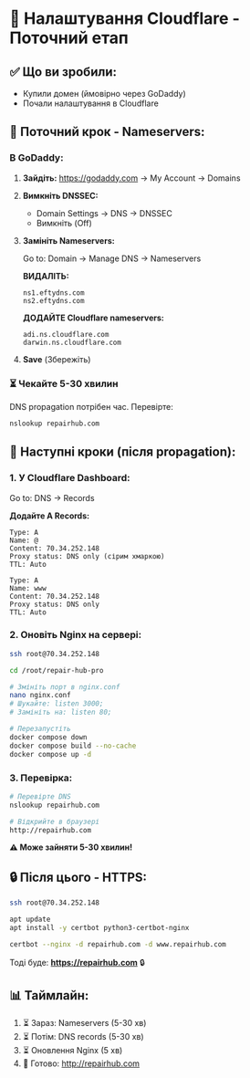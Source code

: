 # 🔧 Налаштування Cloudflare - Поточний етап

## ✅ Що ви зробили:
- Купили домен (ймовірно через GoDaddy)
- Почали налаштування в Cloudflare

## 📝 Поточний крок - Nameservers:

### В GoDaddy:

1. **Зайдіть:** https://godaddy.com → My Account → Domains

2. **Вимкніть DNSSEC:**
   - Domain Settings → DNS → DNSSEC
   - Вимкніть (Off)

3. **Замініть Nameservers:**
   
   Go to: Domain → Manage DNS → Nameservers
   
   **ВИДАЛІТЬ:**
   ```
   ns1.eftydns.com
   ns2.eftydns.com
   ```
   
   **ДОДАЙТЕ Cloudflare nameservers:**
   ```
   adi.ns.cloudflare.com
   darwin.ns.cloudflare.com
   ```

4. **Save** (Збережіть)

### ⏳ Чекайте 5-30 хвилин

DNS propagation потрібен час. Перевірте:
```bash
nslookup repairhub.com
```

## 🔧 Наступні кроки (після propagation):

### 1. У Cloudflare Dashboard:

Go to: DNS → Records

**Додайте A Records:**

```
Type: A
Name: @
Content: 70.34.252.148
Proxy status: DNS only (сірим хмаркою)
TTL: Auto

Type: A
Name: www
Content: 70.34.252.148
Proxy status: DNS only
TTL: Auto
```

### 2. Оновіть Nginx на сервері:

```bash
ssh root@70.34.252.148

cd /root/repair-hub-pro

# Змініть порт в nginx.conf
nano nginx.conf
# Шукайте: listen 3000;
# Замініть на: listen 80;

# Перезапустіть
docker compose down
docker compose build --no-cache
docker compose up -d
```

### 3. Перевірка:

```bash
# Перевірте DNS
nslookup repairhub.com

# Відкрийте в браузері
http://repairhub.com
```

**⚠️ Може зайняти 5-30 хвилин!**

## 🔒 Після цього - HTTPS:

```bash
ssh root@70.34.252.148

apt update
apt install -y certbot python3-certbot-nginx

certbot --nginx -d repairhub.com -d www.repairhub.com
```

Тоді буде: **https://repairhub.com** 🔒

## 📊 Таймлайн:

1. ⏳ Зараз: Nameservers (5-30 хв)
2. ⏳ Потім: DNS records (5-30 хв)
3. ⏳ Оновлення Nginx (5 хв)
4. 🎯 Готово: http://repairhub.com

